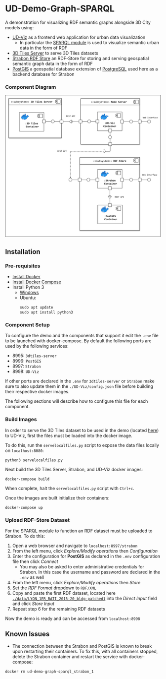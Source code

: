 # UD-Demo-Graph-SPARQL

A demonstration for visualizing RDF semantic graphs alongside 3D City models using:
* [UD-Viz](https://github.com/VCityTeam/UD-Viz) as a frontend web application for urban data visualization
  * In particular the [SPARQL module](https://github.com/VCityTeam/UD-Viz/tree/master/src/Widgets/Extensions/SPARQL) is used to visualize semantic urban data in the form of RDF
* [3D Tiles Server](https://github.com/CesiumGS/3d-tiles-samples) to serve 3D Tiles datasets
* [Strabon RDF Store](http://www.strabon.di.uoa.gr/) an RDF-Store for storing and serving geospatial semantic graph data in the form of RDF
* [PostGIS](https://postgis.net/) a geospatial database extension of [PostgreSQL](https://www.postgresql.org/) used here as a backend database for Strabon

### Component Diagram
![SPARQL POC Component Diagram](./UD-Demo_SPARQL_POC_Component_Diagram.svg)

## Installation
### Pre-requisites 

* [Install Docker](https://docs.docker.com/engine/install/)
* [Install Docker Compose](https://docs.docker.com/compose/install/)
* Install Python 3
  * [Windows](https://www.python.org/downloads/)
  * Ubuntu:
    ```
    sudo apt update
    sudo apt install python3
    ```

### Component Setup
To configure the demo and the components that support it edit the `.env` file to be launched with docker-compose. By default the following ports are used by the following services:
- 8995: `3dtiles-server`
- 8996: `PostGIS`
- 8997: `Strabon`
- 8998: `UD-Viz`

If other ports are declared in the `.env` for `3dtiles-server` or `Strabon` make sure to also update them in the `./UD-Viz/config.json` file before building their respective docker images.

The following sections will describe how to configure this file for each component. 

### Build Images
In order to serve the 3D Tiles dataset to be used in the demo (located [here](./data/)) to UD-Viz, first the files must be loaded into the docker image.

To do this, run the `servelocalfiles.py` script to expose the data files locally on `localhost:8080`:
```
python3 servelocalfiles.py
```
Next build the 3D Tiles Server, Strabon, and UD-Viz docker images:
```
docker-compose build
```
When complete, halt the `servelocalfiles.py` script with `Ctrl+c`.

Once the images are built initialize their containers:
```
docker-compose up
```

### Upload RDF-Store Dataset
For the SPARQL module to function an RDF dataset must be uploaded to Strabon. To do this:
1. Open a web browser and navigate to `localhost:8997/strabon`
2. From the left menu, click *Explore/Modify operations* then *Configuration*
3. Enter the configuration for **PostGIS** as declared in the `.env` configuration file then click *Connect*
   * You may also be asked to enter administrative credentials for Strabon. In this case the username and password are declared in the `.env` as well
4. From the left menu, click *Explore/Modify operations* then *Store*
5. Set the *RDF Format* dropdown to `RDF/XML`
6. Copy and paste the first RDF dataset, located here [`./data/LYON_1ER_BATI_2015-20_bldg-patched1`](./data/LYON_1ER_BATI_2015-20_bldg-patched1) into the *Direct Input* field and click *Store Input*
7. Repeat step 6 for the remaining RDF datasets

Now the demo is ready and can be accessed from `localhost:8998`

## Known Issues
- The connection between the Strabon and PostGIS is known to break upon restarting their containers. To fix this, with all containers stopped, delete the Strabon container and restart the service with docker-compose:
```
docker rm ud-demo-graph-sparql_strabon_1
```
